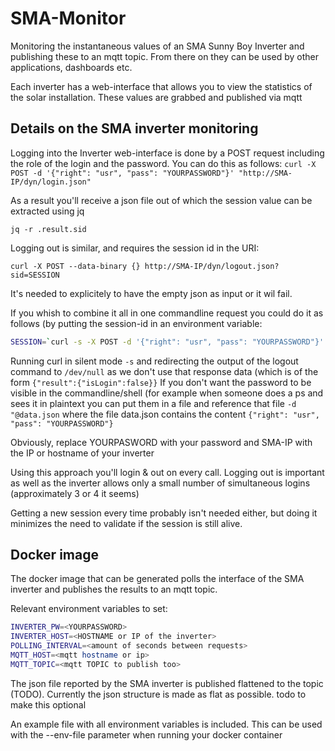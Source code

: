 # SMA-Monitor
Monitoring the instantaneous values of an SMA Sunny Boy Inverter and publishing these to an mqtt topic. From there on they can be used by other applications, dashboards etc.

Each inverter has a web-interface that allows you to view the statistics of the solar installation. These values are grabbed and published via mqtt

## Details on the SMA inverter monitoring

Logging into the Inverter web-interface is done by a POST request including the role of the login and the password. You can do this as follows:
`curl -X POST -d '{"right": "usr", "pass": "YOURPASSWORD"}' "http://SMA-IP/dyn/login.json"`

As a result you'll receive a json file out of which the session value can be extracted using jq

`jq -r .result.sid`

Logging out is similar, and requires the session id in the URI:

`curl -X POST --data-binary {} http://SMA-IP/dyn/logout.json?sid=SESSION`

It's needed to explicitely to have the empty json as input or it wil fail.

If you whish to combine it all in one commandline request you could do it as follows (by putting the session-id in an environment variable:
```bash
SESSION=`curl -s -X POST -d '{"right": "usr", "pass": "YOURPASSWORD"}' "http://SMA-IP/dyn/login.json" | jq -r .result.sid` && curl.exe -s --data-binary {\"destDev\":[]} http://SMA-IP/dyn/getAllOnlValues.json?sid=$SESSION && curl -s -X POST --data-binary {} http://SMA-IP/dyn/logout.json?sid=$SESSION >>/dev/null
```

Running curl in silent mode `-s` and redirecting the output of the logout command to `/dev/null` as we don't use that response data (which is of the form `{"result":{"isLogin":false}}`
If you don't want the password to be visible in the commandline/shell (for example when someone does a ps and sees it in plaintext you can put them in a file and reference that file
`-d "@data.json`
where the file data.json contains the content `{"right": "usr", "pass": "YOURPASSWORD"}`

Obviously, replace YOURPASWORD with your password and SMA-IP with the IP or hostname of your inverter

Using this approach you'll login & out on every call.  Logging out is important as well as the inverter allows only a small number of simultaneous logins (approximately 3 or 4 it seems)

Getting a new session every time probably isn't needed either, but doing it minimizes the need to validate if the session is still alive.

## Docker image
The docker image that can be generated polls the interface of the SMA inverter and publishes the results to an mqtt topic.

Relevant environment variables to set:
```bash
INVERTER_PW=<YOURPASSWORD>
INVERTER_HOST=<HOSTNAME or IP of the inverter>
POLLING_INTERVAL=<amount of seconds between requests>
MQTT_HOST=<mqtt hostname or ip>
MQTT_TOPIC=<mqtt TOPIC to publish too>
```
The json file reported by the SMA inverter is published flattened to the topic (TODO). Currently the json structure is made as flat as possible. todo to make this optional

An example file with all environment variables is included. This can be used with the --env-file parameter when running your docker container
